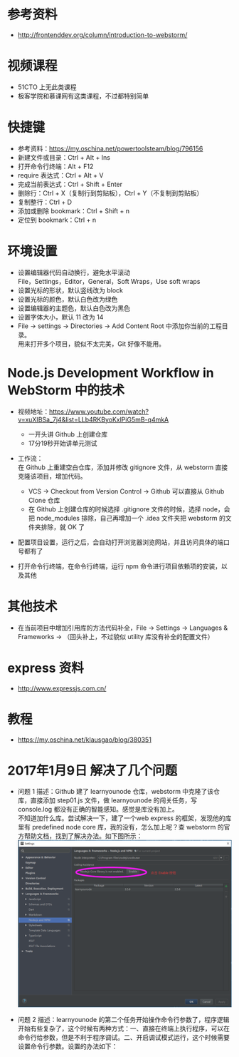 # 参考资料

- http://frontenddev.org/column/introduction-to-webstorm/

# 视频课程

- 51CTO 上无此类课程  
- 极客学院和慕课网有这类课程，不过都特别简单  

# 快捷键

- 参考资料：https://my.oschina.net/powertoolsteam/blog/796156  
- 新建文件或目录：Ctrl + Alt + Ins  
- 打开命令行终端：Alt + F12  
- require 表达式：Ctrl + Alt + V  
- 完成当前表达式：Ctrl + Shift + Enter  
- 删除行：Ctrl + X（复制行到剪贴板），Ctrl + Y（不复制到剪贴板）  
- 复制整行：Ctrl + D  
- 添加或删除 bookmark：Ctrl + Shift + n  
- 定位到 bookmark：Ctrl + n  

# 环境设置

- 设置编辑器代码自动换行，避免水平滚动  
  File，Settings，Editor，General，Soft Wraps，Use soft wraps  
- 设置光标的形状，默认竖线改为 block  
- 设置光标的颜色，默认白色改为绿色  
- 设置编辑器的主题色，默认白色改为黑色  
- 设置字体大小，默认 11 改为 14  
- File -> settings -> Directories -> Add Content Root 中添加你当前的工程目录。  
  用来打开多个项目，貌似不太完美，Git 好像不能用。

# Node.js Development Workflow in WebStorm  中的技术

- 视频地址：https://www.youtube.com/watch?v=xuXIBSa_7j4&list=LLb4RKByoKxlPiG5mB-q4mkA  
  - 一开头讲 Github 上创建仓库  
  - 17分19秒开始讲单元测试  
  
- 工作流：  
  在 Github 上重建空白仓库，添加并修改 gitignore 文件，从 webstorm 直接克隆该项目，增加代码。  
  - VCS ->  Checkout from Version Control -> Github 可以直接从 Github Clone 仓库  
  - 在 Github 上创建仓库的时候选择 .gitignore 文件的时候，选择 node，会把 node_modules 排除，自己再增加一个 .idea 文件夹把 webstorm 的文件夹排除，就 OK 了  
- 配置项目设置，运行之后，会自动打开浏览器浏览网站，并且访问具体的端口号都有了  
- 打开命令行终端，在命令行终端，运行 npm 命令进行项目依赖项的安装，以及其他  

# 其他技术

- 在当前项目中增加引用库的方法代码补全，File -> Settings -> Languages & Frameworks -> （回头补上，不过貌似 utility 库没有补全的配置文件）  

# express 资料

- http://www.expressjs.com.cn/  

# 教程

- https://my.oschina.net/klausgao/blog/380351  

# 2017年1月9日 解决了几个问题

- 问题 1 描述：Github 建了 learnyounode 仓库，webstorm 中克隆了该仓库，直接添加 step01.js 文件，做 learnyounode 的闯关任务，写 console.log 都没有正确的智能感知。感觉是库没有加上。  
  不知道加什么库。尝试解决一下，建了一个web express 的框架，发现他的库里有 predefined node core 库，我的没有，怎么加上呢？查 webstorm 的官方帮助文档，找到了解决办法。如下图所示：  
  ![](images/webstorm01.png)
  
- 问题 2 描述：learnyounode 的第二个任务开始操作命令行参数了，程序逻辑开始有些复杂了，这个时候有两种方式：一、直接在终端上执行程序，可以在命令行给参数，但是不利于程序调试。二、开启调试模式运行，这个时候需要设置命令行参数。设置的办法如下：  